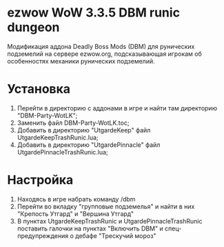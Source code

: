 # ezwow WoW 3.3.5 DBM runic dungeon
Модификация аддона Deadly Boss Mods (DBM) для рунических подземелий на сервере ezwow.org, подсказывающая игрокам об особенностях механики рунических подземелий.

# Установка
1) Перейти в директорию с аддонами в игре и найти там директорию "DBM-Party-WotLK";
2) Заменить файл DBM-Party-WotLK.toc;
3) Добавить в директорию "UtgardeKeep" файл UtgardeKeepTrashRunic.lua;
4) Добавить в директорию "UtgardePinnacle" файл UtgardePinnacleTrashRunic.lua;

# Настройка
1) Находясь в игре набрать команду /dbm
2) Перейти во вкладку "групповые подземелья" и найти в них "Крепость Утгард" и "Вершина Утгард"
3) В пунктах UtgardeKeepTrashRunic и UtgardePinnacleTrashRunic поставить галочки на пунктах "Включить DBM" и спец-предупреждения о дебафе "Трескучий мороз"
